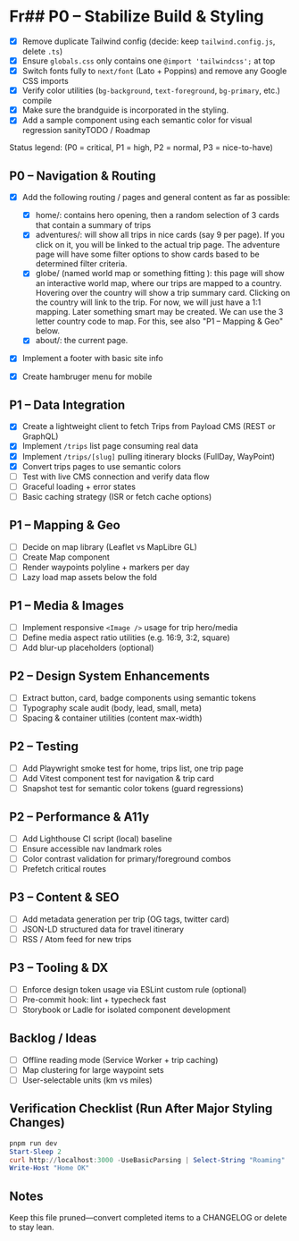 # Fr## P0 – Stabilize Build & Styling
- [x] Remove duplicate Tailwind config (decide: keep `tailwind.config.js`, delete `.ts`)
- [x] Ensure `globals.css` only contains one `@import 'tailwindcss';` at top
- [x] Switch fonts fully to `next/font` (Lato + Poppins) and remove any Google CSS imports
- [x] Verify color utilities (`bg-background`, `text-foreground`, `bg-primary`, etc.) compile
- [x] Make sure the brandguide is incorporated in the styling.
- [x] Add a sample component using each semantic color for visual regression sanityTODO / Roadmap

Status legend: (P0 = critical, P1 = high, P2 = normal, P3 = nice-to-have)

## P0 – Navigation & Routing
- [x] Add the following routing / pages and general content as far as possible:
    - [x] home/: contains hero opening, then a random selection of 3 cards that contain a summary of trips
    - [x] adventures/: will show all trips in nice cards (say 9 per page). If you click on it, you will be linked to the actual trip page. The adventure page will have some filter options to show cards based to be determined filter criteria.
    - [x] globe/ (named world map or something fitting ): this page will show an interactive world map, where our trips are mapped to a country. Hovering over the country will show a trip summary card. Clicking on the country will link to the trip. For now, we will just have a 1:1 mapping. Later something smart may be created. We can use the 3 letter country code to map. For this, see also "P1 – Mapping & Geo" below.
    - [x] about/: the current page. 
- [x] Implement a footer with basic site info
- [x] Create hambruger menu for mobile


## P1 – Data Integration
- [x] Create a lightweight client to fetch Trips from Payload CMS (REST or GraphQL) 
- [x] Implement `/trips` list page consuming real data
- [x] Implement `/trips/[slug]` pulling itinerary blocks (FullDay, WayPoint)
- [x] Convert trips pages to use semantic colors
- [ ] Test with live CMS connection and verify data flow
- [ ] Graceful loading + error states
- [ ] Basic caching strategy (ISR or fetch cache options)

## P1 – Mapping & Geo
- [ ] Decide on map library (Leaflet vs MapLibre GL)
- [ ] Create Map component
- [ ] Render waypoints polyline + markers per day
- [ ] Lazy load map assets below the fold

## P1 – Media & Images
- [ ] Implement responsive `<Image />` usage for trip hero/media
- [ ] Define media aspect ratio utilities (e.g. 16:9, 3:2, square)
- [ ] Add blur-up placeholders (optional)

## P2 – Design System Enhancements
- [ ] Extract button, card, badge components using semantic tokens
- [ ] Typography scale audit (body, lead, small, meta)
- [ ] Spacing & container utilities (content max-width)

## P2 – Testing
- [ ] Add Playwright smoke test for home, trips list, one trip page
- [ ] Add Vitest component test for navigation & trip card
- [ ] Snapshot test for semantic color tokens (guard regressions)

## P2 – Performance & A11y
- [ ] Add Lighthouse CI script (local) baseline
- [ ] Ensure accessible nav landmark roles
- [ ] Color contrast validation for primary/foreground combos
- [ ] Prefetch critical routes

## P3 – Content & SEO
- [ ] Add metadata generation per trip (OG tags, twitter card)
- [ ] JSON-LD structured data for travel itinerary
- [ ] RSS / Atom feed for new trips

## P3 – Tooling & DX
- [ ] Enforce design token usage via ESLint custom rule (optional)
- [ ] Pre-commit hook: lint + typecheck fast
- [ ] Storybook or Ladle for isolated component development

## Backlog / Ideas
- [ ] Offline reading mode (Service Worker + trip caching)
- [ ] Map clustering for large waypoint sets
- [ ] User-selectable units (km vs miles)

## Verification Checklist (Run After Major Styling Changes)
```powershell
pnpm run dev
Start-Sleep 2
curl http://localhost:3000 -UseBasicParsing | Select-String "Roaming" | Out-Null
Write-Host "Home OK"
```

## Notes
Keep this file pruned—convert completed items to a CHANGELOG or delete to stay lean.
